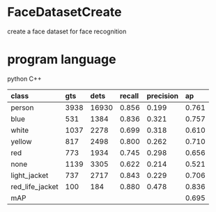 # FaceDatasetCreate
create a face dataset for face recognition

# program language
python C++

| class           | gts  | dets  | recall | precision | ap    |
|:----------------|:-----|:------|:-------|:----------|:------|
| person          | 3938 | 16930 | 0.856  | 0.199     | 0.761 |
| blue            | 531  | 1384  | 0.836  | 0.321     | 0.757 |
| white           | 1037 | 2278  | 0.699  | 0.318     | 0.610 |
| yellow          | 817  | 2498  | 0.800  | 0.262     | 0.710 |
| red             | 773  | 1934  | 0.745  | 0.298     | 0.656 |
| none            | 1139 | 3305  | 0.622  | 0.214     | 0.521 |
| light_jacket    | 737  | 2717  | 0.843  | 0.229     | 0.706 |
| red_life_jacket | 100  | 184   | 0.880  | 0.478     | 0.836 |
| mAP             |      |       |        |           | 0.695 |
